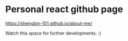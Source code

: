 # Personal react github page
https://shengbin-101.github.io/about-me/

Watch this space for further developments. :)
